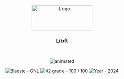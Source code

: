 <div align="center">
  <a>
    <img src="https://www.42mulhouse.fr/wp-content/uploads/2022/06/logo-42-Mulhouse-white.svg" alt="Logo" width="192" height="80">
  </a>

  <h3 align="center">Libft</h3>
</div>
</br>

<p align="center">
  <img src="https://media1.tenor.com/m/ZCFNvmnn9s4AAAAC/dan-da-dan-dandadan.gif" alt="animated" />
</p>

<div id="top"></div>

<div align="center">
	<a href="https://github.com/Blaeste/ft_printf" title="My repo"><img src="https://img.shields.io/static/v1?label=Blaeste&message=ft_printf&color=blue&logo=github&style=for-the-badge" alt="Blaeste - GNL"></a>
	<a href="https://"><img src="https://img.shields.io/badge/42_grade-100_%2F_100-2ea44f?style=for-the-badge" alt="42 grade - 100 / 100"></a>
	<a href="https://"><img src="https://img.shields.io/badge/Year-2024-ffad9b?style=for-the-badge" alt="Year - 2024"></a>
</div>
